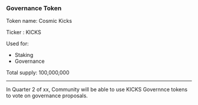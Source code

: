### Governance Token

Token name: Cosmic Kicks

Ticker : KICKS

Used for:

* Staking 
* Governance

Total supply: 100,000,000

****




In Quarter 2 of xx, Community will be able to use KICKS Governnce tokens to vote on governance proposals.
